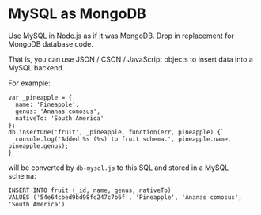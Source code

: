 # MySQL as MongoDB

Use MySQL in Node.js as if it was MongoDB. 
Drop in replacement for MongoDB database code.

That is, you can use JSON / CSON / JavaScript objects to insert data into a MySQL backend.

For example:

```
var _pineapple = {
  name: 'Pineapple', 
  genus: 'Ananas comosus',
  nativeTo: 'South America' 
};
db.insertOne('fruit', _pineapple, function(err, pineapple) {`
  console.log('Added %s (%s) to fruit schema.', pineapple.name, pineapple.genus);`
}
```

will be converted by `db-mysql.js` to this SQL and stored in a MySQL schema:

```
INSERT INTO fruit (_id, name, genus, nativeTo) 
VALUES ('54e64cbed9bd98fc247c7b6f', 'Pineapple', 'Ananas comosus', 'South America')
```
